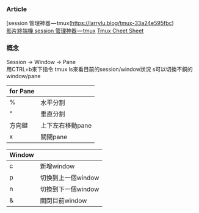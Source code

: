 ### Article
[session 管理神器 — tmux(https://larrylu.blog/tmux-33a24e595fbc)  
[影片終端機 session 管理神器 — tmux](https://www.youtube.com/watch?v=nD6g-rM5Bh0&list=PLbkWnfz63JbWlZSq964DCMW64dM06_qht) 
[Tmux Cheet Sheet](http://tmuxcheatsheet.com/)  

### 概念
Session -> Window -> Pane  
用CTRL+b來下指令 
tmux ls來看目前的session/window狀況 
s可以切換不銅的window/pane  
  
for Pane | []() 
--- | ---
% | 水平分割
" | 垂直分割
方向鍵 | 上下左右移動pane
x | 關閉pane

Window | []()
--- | ---
c | 新增window
p | 切換到上一個window
n | 切換到下一個window
& | 關閉目前window

